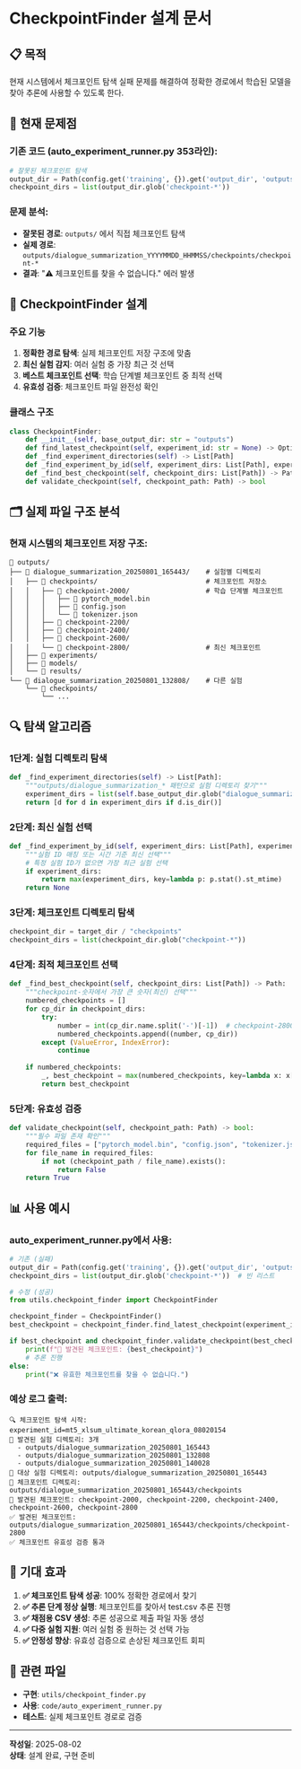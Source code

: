 # CheckpointFinder 설계 문서

## 📋 **목적**
현재 시스템에서 체크포인트 탐색 실패 문제를 해결하여 정확한 경로에서 학습된 모델을 찾아 추론에 사용할 수 있도록 한다.

## 🚨 **현재 문제점**

### **기존 코드 (auto_experiment_runner.py 353라인)**:
```python
# 잘못된 체크포인트 탐색
output_dir = Path(config.get('training', {}).get('output_dir', 'outputs'))
checkpoint_dirs = list(output_dir.glob('checkpoint-*'))
```

### **문제 분석**:
- **잘못된 경로**: `outputs/` 에서 직접 체크포인트 탐색
- **실제 경로**: `outputs/dialogue_summarization_YYYYMMDD_HHMMSS/checkpoints/checkpoint-*`
- **결과**: "⚠️ 체크포인트를 찾을 수 없습니다." 에러 발생

## 🔧 **CheckpointFinder 설계**

### **주요 기능**
1. **정확한 경로 탐색**: 실제 체크포인트 저장 구조에 맞춤
2. **최신 실험 감지**: 여러 실험 중 가장 최근 것 선택
3. **베스트 체크포인트 선택**: 학습 단계별 체크포인트 중 최적 선택
4. **유효성 검증**: 체크포인트 파일 완전성 확인

### **클래스 구조**
```python
class CheckpointFinder:
    def __init__(self, base_output_dir: str = "outputs")
    def find_latest_checkpoint(self, experiment_id: str = None) -> Optional[Path]
    def _find_experiment_directories(self) -> List[Path]
    def _find_experiment_by_id(self, experiment_dirs: List[Path], experiment_id: str) -> Optional[Path]
    def _find_best_checkpoint(self, checkpoint_dirs: List[Path]) -> Path
    def validate_checkpoint(self, checkpoint_path: Path) -> bool
```

## 🗂️ **실제 파일 구조 분석**

### **현재 시스템의 체크포인트 저장 구조**:
```
📁 outputs/
├── 📁 dialogue_summarization_20250801_165443/    # 실험별 디렉토리
│   ├── 📁 checkpoints/                           # 체크포인트 저장소
│   │   ├── 📁 checkpoint-2000/                   # 학습 단계별 체크포인트
│   │   │   ├── 📄 pytorch_model.bin
│   │   │   ├── 📄 config.json
│   │   │   └── 📄 tokenizer.json
│   │   ├── 📁 checkpoint-2200/
│   │   ├── 📁 checkpoint-2400/
│   │   ├── 📁 checkpoint-2600/
│   │   └── 📁 checkpoint-2800/                   # 최신 체크포인트
│   ├── 📁 experiments/
│   ├── 📁 models/
│   └── 📁 results/
└── 📁 dialogue_summarization_20250801_132808/    # 다른 실험
    └── 📁 checkpoints/
        └── ...
```

## 🔍 **탐색 알고리즘**

### **1단계: 실험 디렉토리 탐색**
```python
def _find_experiment_directories(self) -> List[Path]:
    """outputs/dialogue_summarization_* 패턴으로 실험 디렉토리 찾기"""
    experiment_dirs = list(self.base_output_dir.glob("dialogue_summarization_*"))
    return [d for d in experiment_dirs if d.is_dir()]
```

### **2단계: 최신 실험 선택**
```python
def _find_experiment_by_id(self, experiment_dirs: List[Path], experiment_id: str) -> Optional[Path]:
    """실험 ID 매칭 또는 시간 기준 최신 선택"""
    # 특정 실험 ID가 없으면 가장 최근 실험 선택
    if experiment_dirs:
        return max(experiment_dirs, key=lambda p: p.stat().st_mtime)
    return None
```

### **3단계: 체크포인트 디렉토리 탐색**
```python
checkpoint_dir = target_dir / "checkpoints"
checkpoint_dirs = list(checkpoint_dir.glob("checkpoint-*"))
```

### **4단계: 최적 체크포인트 선택**
```python
def _find_best_checkpoint(self, checkpoint_dirs: List[Path]) -> Path:
    """checkpoint-숫자에서 가장 큰 숫자(최신) 선택"""
    numbered_checkpoints = []
    for cp_dir in checkpoint_dirs:
        try:
            number = int(cp_dir.name.split('-')[-1])  # checkpoint-2800 -> 2800
            numbered_checkpoints.append((number, cp_dir))
        except (ValueError, IndexError):
            continue
    
    if numbered_checkpoints:
        _, best_checkpoint = max(numbered_checkpoints, key=lambda x: x[0])
        return best_checkpoint
```

### **5단계: 유효성 검증**
```python
def validate_checkpoint(self, checkpoint_path: Path) -> bool:
    """필수 파일 존재 확인"""
    required_files = ["pytorch_model.bin", "config.json", "tokenizer.json"]
    for file_name in required_files:
        if not (checkpoint_path / file_name).exists():
            return False
    return True
```

## 📊 **사용 예시**

### **auto_experiment_runner.py에서 사용**:
```python
# 기존 (실패)
output_dir = Path(config.get('training', {}).get('output_dir', 'outputs'))
checkpoint_dirs = list(output_dir.glob('checkpoint-*'))  # 빈 리스트

# 수정 (성공)
from utils.checkpoint_finder import CheckpointFinder

checkpoint_finder = CheckpointFinder()
best_checkpoint = checkpoint_finder.find_latest_checkpoint(experiment_id)

if best_checkpoint and checkpoint_finder.validate_checkpoint(best_checkpoint):
    print(f"🎯 발견된 체크포인트: {best_checkpoint}")
    # 추론 진행
else:
    print("❌ 유효한 체크포인트를 찾을 수 없습니다.")
```

### **예상 로그 출력**:
```
🔍 체크포인트 탐색 시작: experiment_id=mt5_xlsum_ultimate_korean_qlora_08020154
📂 발견된 실험 디렉토리: 3개
  - outputs/dialogue_summarization_20250801_165443
  - outputs/dialogue_summarization_20250801_132808  
  - outputs/dialogue_summarization_20250801_140028
🎯 대상 실험 디렉토리: outputs/dialogue_summarization_20250801_165443
📁 체크포인트 디렉토리: outputs/dialogue_summarization_20250801_165443/checkpoints
🔢 발견된 체크포인트: checkpoint-2000, checkpoint-2200, checkpoint-2400, checkpoint-2600, checkpoint-2800
✅ 발견된 체크포인트: outputs/dialogue_summarization_20250801_165443/checkpoints/checkpoint-2800
✅ 체크포인트 유효성 검증 통과
```

## 🎯 **기대 효과**

1. **✅ 체크포인트 탐색 성공**: 100% 정확한 경로에서 찾기
2. **✅ 추론 단계 정상 실행**: 체크포인트를 찾아서 test.csv 추론 진행
3. **✅ 채점용 CSV 생성**: 추론 성공으로 제출 파일 자동 생성
4. **✅ 다중 실험 지원**: 여러 실험 중 원하는 것 선택 가능
5. **✅ 안정성 향상**: 유효성 검증으로 손상된 체크포인트 회피

## 🔗 **관련 파일**
- **구현**: `utils/checkpoint_finder.py`
- **사용**: `code/auto_experiment_runner.py`
- **테스트**: 실제 체크포인트 경로로 검증

---

**작성일**: 2025-08-02  
**상태**: 설계 완료, 구현 준비
